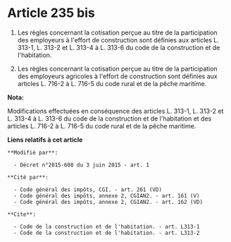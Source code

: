 # Article 235 bis

1. Les règles concernant la cotisation perçue au titre de la participation des employeurs à l'effort de construction sont
définies aux articles L. 313-1, L. 313-2 et L. 313-4 à L. 313-6 du code de la construction et de l'habitation.

2. Les règles concernant la cotisation perçue au titre de la participation des employeurs agricoles à l'effort de
construction sont définies aux articles L. 716-2 à L. 716-5 du code rural et de la pêche maritime.

**Nota:**

Modifications effectuées en conséquence des articles L. 313-1, L. 313-2 et L. 313-4 à L. 313-6 du code de la construction et
de l'habitation et des articles L. 716-2 à L. 716-5 du code rural et de la pêche maritime.

**Liens relatifs à cet article**

	**Modifié par**:

	  - Décret n°2015-608 du 3 juin 2015 - art. 1

	**Cité par**:

	  - Code général des impôts, CGI. - art. 261 (VD)
	  - Code général des impôts, annexe 2, CGIAN2. - art. 161 (V)
	  - Code général des impôts, annexe 2, CGIAN2. - art. 162 (VD)

	**Cite**:

	  - Code de la construction et de l'habitation. - art. L313-1
	  - Code de la construction et de l'habitation. - art. L313-2
